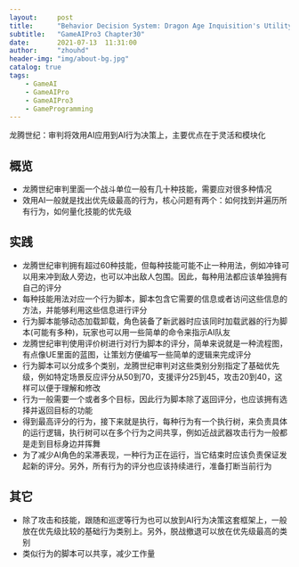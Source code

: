 ```yaml
---
layout:     post
title:      "Behavior Decision System: Dragon Age Inquisition's Utility Scoring Architecture"
subtitle:   "GameAIPro3 Chapter30"
date:       2021-07-13  11:31:00
author:     "zhouhd"
header-img: "img/about-bg.jpg"
catalog: true
tags:
    - GameAI
    - GameAIPro
    - GameAIPro3
    - GameProgramming
---
```


龙腾世纪：审判将效用AI应用到AI行为决策上，主要优点在于灵活和模块化

## 概览
- 龙腾世纪审判里面一个战斗单位一般有几十种技能，需要应对很多种情况
- 效用AI一般就是找出优先级最高的行为，核心问题有两个：如何找到并遍历所有行为，如何量化技能的优先级

## 实践
- 龙腾世纪审判拥有超过60种技能，但每种技能可能不止一种用法，例如冲锋可以用来冲到敌人旁边，也可以冲出敌人包围。因此，每种用法都应该单独拥有自己的评分
- 每种技能用法对应一个行为脚本，脚本包含它需要的信息或者访问这些信息的方法，并能够利用这些信息进行评分
- 行为脚本能够动态加载卸载，角色装备了新武器时应该同时加载武器的行为脚本(可能有多种)，玩家也可以用一些简单的命令来指示AI队友
- 龙腾世纪审判使用评价树进行对行为脚本的评分，简单来说就是一种流程图，有点像UE里面的蓝图，让策划方便编写一些简单的逻辑来完成评分
- 行为脚本可以分成多个类别，龙腾世纪审判对这些类别分别指定了基础优先级，例如特定场景反应评分从50到70，支援评分25到45，攻击20到40，这样可以便于理解和修改
- 行为一般需要一个或者多个目标，因此行为脚本除了返回评分，也应该拥有选择并返回目标的功能
- 得到最高评分的行为，接下来就是执行，每种行为有一个执行树，来负责具体的运行逻辑，执行树可以在多个行为之间共享，例如近战武器攻击行为一般都是走到目标身边并挥舞
- 为了减少AI角色的呆滞表现，一种行为正在运行，当它结束时应该负责保证发起新的评分。另外，所有行为的评分也应该持续进行，准备打断当前行为

## 其它
- 除了攻击和技能，跟随和巡逻等行为也可以放到AI行为决策这套框架上，一般放在优先级比较的基础行为类别上。另外，脱战撤退可以放在优先级最高的类别
- 类似行为的脚本可以共享，减少工作量
